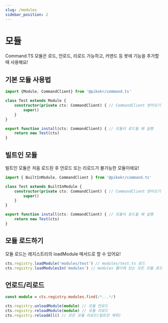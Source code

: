 ```yaml
---
slug: /modules
sidebar_position: 2
---
```


# 모듈

Command.TS 모듈은 로드, 언로드, 리로드 가능하고, 커맨드 등 봇에 기능을 추가할 때 사용해요!

## 기본 모듈 사용법

```ts title="modules/test.ts"
import {Module, CommandClient} from '@pikokr/command.ts'

class Test extends Module {
    constructor(private cts: CommandClient) { // CommandClient 받아오기
        super()
    }
}

export function install(cts: CommandClient) { // 모듈이 로드될 때 실행
    return new Test(cts)
}
```

## 빌트인 모듈

빌트인 모듈은 처음 로드된 후 언로드 또는 리로드가 불가능한 모듈이에요!

```ts title="modules/test.ts"
import { BuiltInModule, CommandClient } from '@pikokr/command.ts'

class Test extends BuiltInModule {
    constructor(private cts: CommandClient) { // CommandClient 받아오기
        super()
    }
}

export function install(cts: CommandClient) { // 모듈이 로드될 때 실행
    return new Test(cts)
}
```

## 모듈 로드하기

모듈 로드는 레지스트리의 loadModule 메서드로 할 수 있어요!

```ts
cts.registry.loadModule('modules/test') // modules/test.ts 로드
cts.registry.loadModulesIn('modules') // modules 폴더에 있는 모든 모듈 로드
```

## 언로드/리로드

```ts
const module = cts.registry.modules.find(/*...*/)

cts.registry.unloadModule(module) // 모듈 언로드
cts.registry.reloadModule(module) // 모듈 리로드
cts.registry.reloadAll() // 모든 모듈 리로드(빌트인 제외)
```
